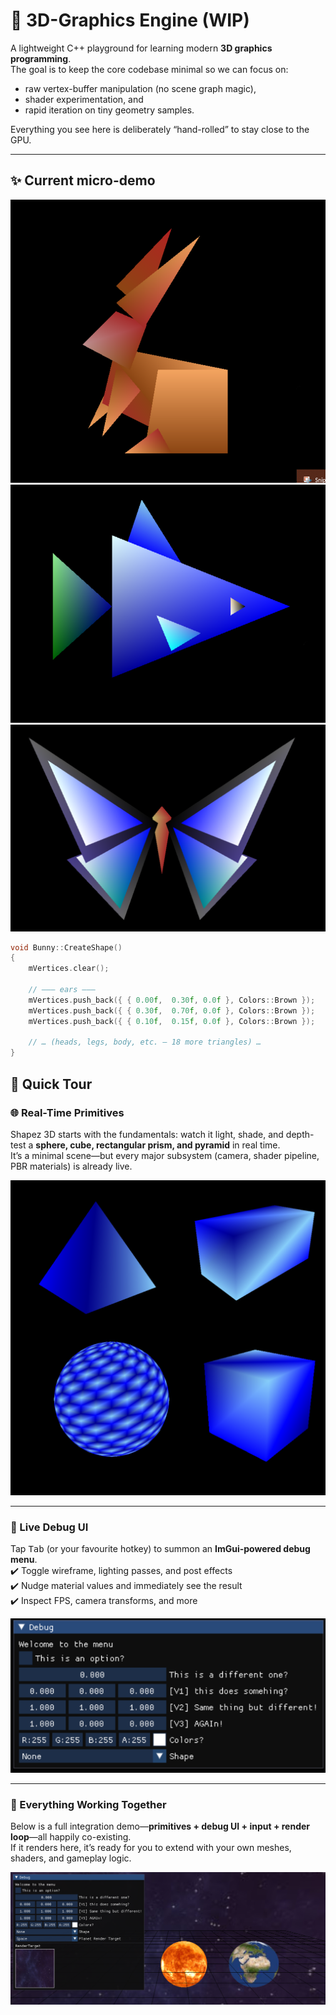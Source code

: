 # 🐇 3D-Graphics Engine (WIP)

A lightweight C++ playground for learning modern **3D graphics programming**.  
The goal is to keep the core codebase minimal so we can focus on:

* raw vertex-buffer manipulation (no scene graph magic),
* shader experimentation, and
* rapid iteration on tiny geometry samples.

Everything you see here is deliberately “hand-rolled” to stay close to the GPU.

---

## ✨ Current micro-demo

![screenshot](GitResources/Screenshot%202025-05-08%20215414.png)
![screenshot](GitResources/Screenshot%202025-05-08%20215529.png)
![screenshot](GitResources/Screenshot%202025-05-08%20215454.png)

```cpp
void Bunny::CreateShape()
{
    mVertices.clear();

    // ——— ears ———
    mVertices.push_back({ { 0.00f,  0.30f, 0.0f }, Colors::Brown });
    mVertices.push_back({ { 0.30f,  0.70f, 0.0f }, Colors::Brown });
    mVertices.push_back({ { 0.10f,  0.15f, 0.0f }, Colors::Brown });

    // … (heads, legs, body, etc. – 18 more triangles) …
}

```
## 🚀 Quick Tour

### 🌐 Real-Time Primitives
Shapez 3D starts with the fundamentals: watch it light, shade, and depth-test a **sphere, cube, rectangular prism, and pyramid** in real time.  
It’s a minimal scene—but every major subsystem (camera, shader pipeline, PBR materials) is already live.

![3D primitives rendered in real time (sphere, cube, rectangular prism, pyramid)](GitResources/3dShapez.png)

---

### 🔧 Live Debug UI
Tap <kbd>Tab</kbd> (or your favourite hotkey) to summon an **ImGui-powered debug menu**.  
✔️ Toggle wireframe, lighting passes, and post effects  
✔️ Nudge material values and immediately see the result  
✔️ Inspect FPS, camera transforms, and more

![In-engine ImGui debug menu with lighting, material, and performance controls](GitResources/DebugMenu.png)

---

### 🎯 Everything Working Together
Below is a full integration demo—**primitives + debug UI + input + render loop**—all happily co-existing.  
If it renders here, it’s ready for you to extend with your own meshes, shaders, and gameplay logic.

![Combined scene showing primitives and debug UI running simultaneously](GitResources/EverythingTogether.png)
